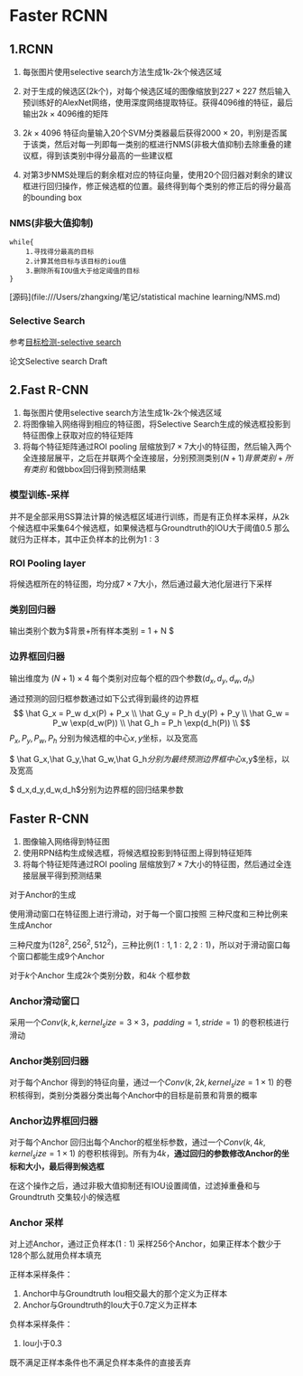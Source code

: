 # Faster RCNN

## 1.RCNN

1. 每张图片使用selective search方法生成1k-2k个候选区域

2. 对于生成的候选区(2k个)，对每个候选区域的图像缩放到$227 \times 227$ 然后输入预训练好的AlexNet网络，使用深度网络提取特征。获得4096维的特征，最后输出$2k \times 4096$维的矩阵

3. $2k \times 4096$ 特征向量输入20个SVM分类器最后获得$2000 \times 20$，判别是否属于该类，然后对每一列即每一类别的框进行NMS(非极大值抑制)去除重叠的建议框，得到该类别中得分最高的一些建议框

4. 对第3步NMS处理后的剩余框对应的特征向量，使用20个回归器对剩余的建议框进行回归操作，修正候选框的位置。最终得到每个类别的修正后的得分最高的bounding box

### NMS(非极大值抑制)

```
while{
	1.寻找得分最高的目标
	2.计算其他目标与该目标的iou值
	3.删除所有IOU值大于给定阈值的目标
}
```

[源码](file:///Users/zhangxing/笔记/statistical machine learning/NMS.md)

### Selective Search

参考[目标检测-selective search](https://zhuanlan.zhihu.com/p/27467369)

论文Selective search Draft

## 2.Fast R-CNN

1. 每张图片使用selective search方法生成1k-2k个候选区域
2. 将图像输入网络得到相应的特征图，将Selective Search生成的候选框投影到特征图像上获取对应的特征矩阵
3. 将每个特征矩阵通过ROI pooling 层缩放到$7 \times 7$大小的特征图，然后输入两个全连接层展平，之后在并联两个全连接层，分别预测类别$(N + 1)背景类别+所有类别$ 和做bbox回归得到预测结果

### 模型训练-采样

并不是全部采用SS算法计算的候选框区域进行训练，而是有正负样本采样，从2k个候选框中采集64个候选框，如果候选框与Groundtruth的IOU大于阈值0.5 那么就归为正样本，其中正负样本的比例为$1:3$

### ROI Pooling layer

将候选框所在的特征图，均分成$7 \times 7$大小，然后通过最大池化层进行下采样

### 类别回归器

输出类别个数为$背景+所有样本类别 = 1 + N $

### 边界框回归器

输出维度为 $(N+1) \times 4$ 每个类别对应每个框的四个参数$(d_x,d_y,d_w,d_h)$

通过预测的回归框参数通过如下公式得到最终的边界框
$$
\hat G_x = P_w d_x(P) + P_x \\
\hat G_y = P_h d_y(P) + P_y \\
\hat G_w = P_w \exp(d_w(P)) \\
\hat G_h = P_h \exp(d_h(P)) \\
$$
$P_x,P_y,P_w,P_h$ 分别为候选框的中心$x,y$坐标，以及宽高

$ \hat G_x,\hat G_y,\hat G_w,\hat G_h$分别为最终预测边界框中心$x,y$坐标，以及宽高

$ d_x,d_y,d_w,d_h$分别为边界框的回归结果参数

## Faster R-CNN

1. 图像输入网络得到特征图
2. 使用RPN结构生成候选框，将候选框投影到特征图上得到特征矩阵
3. 将每个特征矩阵通过ROI pooling 层缩放到$7 \times 7$大小的特征图，然后通过全连接层展平得到预测结果

对于Anchor的生成

使用滑动窗口在特征图上进行滑动，对于每一个窗口按照 三种尺度和三种比例来生成Anchor

三种尺度为$(128^2,256^2,512^2)$，三种比例$(1:1,1:2,2:1)$，所以对于滑动窗口每个窗口都能生成9个Anchor

对于$k$个Anchor 生成$2k$个类别分数，和$4k$ 个框参数

### Anchor滑动窗口

采用一个$Conv(k,k,kernel_size = 3 \times 3，padding = 1,stride = 1)$ 的卷积核进行滑动 

### Anchor类别回归器

对于每个Anchor 得到的特征向量，通过一个$Conv(k,2k,kernel_size = 1 \times1)$ 的卷积核得到，类别分类器分类出每个Anchor中的目标是前景和背景的概率 

### Anchor边界框回归器

对于每个Anchor 回归出每个Anchor的框坐标参数，通过一个$Conv(k,4k,kernel_size = 1 \times1)$ 的卷积核得到。所有为$4k$，**通过回归的参数修改Anchor的坐标和大小，最后得到候选框**

在这个操作之后，通过非极大值抑制还有IOU设置阈值，过滤掉重叠和与Groundtruth 交集较小的候选框

### Anchor 采样

对上述Anchor，通过正负样本$(1:1)$ 采样256个Anchor，如果正样本个数少于128个那么就用负样本填充

正样本采样条件：

1. Anchor中与Groundtruth Iou相交最大的那个定义为正样本
2. Anchor与Groundtruth的Iou大于0.7定义为正样本

负样本采样条件：

1. Iou小于0.3

既不满足正样本条件也不满足负样本条件的直接丢弃



